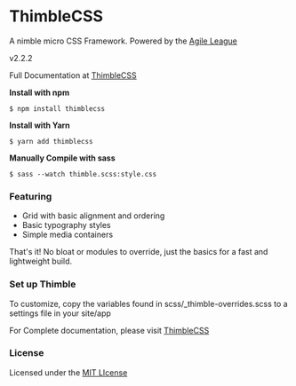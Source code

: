 ThimbleCSS
==============

A nimble micro CSS Framework. 
Powered by the [Agile League](https://agileleague.com/)

v2.2.2

Full Documentation at [ThimbleCSS](https://thimblecss.com/)

**Install with npm**
```
$ npm install thimblecss
```

**Install with Yarn**
```
$ yarn add thimblecss
```

**Manually Compile with sass**

```
$ sass --watch thimble.scss:style.css
```

### Featuring
* Grid with basic alignment and ordering
* Basic typography styles
* Simple media containers

That's it! No bloat or modules to override, just the basics for a fast and lightweight build.


### Set up Thimble

To customize, copy the variables found in scss/_thimble-overrides.scss to a settings file in your site/app

For Complete documentation, please visit [ThimbleCSS](http://thimblecss.com/)


### License

Licensed under the [MIT LIcense](http://opensource.org/licenses/MIT)
